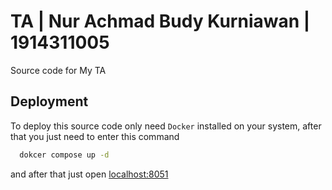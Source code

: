 
# TA | Nur Achmad Budy Kurniawan | 1914311005

Source code for My TA

## Deployment

To deploy this source code only need `Docker` installed on your system, after that you just need to enter this command

```bash
  dokcer compose up -d
```

and after that just open [localhost:8051](http://localhost:8051)

